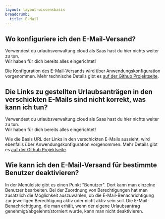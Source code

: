 ```yaml
---
layout: layout-wissensbasis
breadcrumb:
  title: E-Mail
---
```


## Wo konfiguriere ich den E-Mail-Versand?

<aside class="wissensbasis-saas-info">
  <p>
    Verwendest du urlaubsverwaltung.cloud als Saas hast du hier nichts weiter zu tun.<br />
    Wir haben für dich bereits alles eingerichtet!
  </p>
</aside>

Die Konfiguration des E-Mail-Versands wird über Anwendungskonfiguration vorgenommen.
Mehr technische Details gibt es [auf der Github Projektseite](https://github.com/synyx/urlaubsverwaltung#e-mail-server-konfigurieren).

## Die Links zu gestellten Urlaubsanträgen in den verschickten E-Mails sind nicht korrekt, was kann ich tun?

<aside class="wissensbasis-saas-info">
  <p>
    Verwendest du urlaubsverwaltung.cloud als Saas hast du hier nichts weiter zu tun.<br />
    Wir haben für dich bereits alles eingerichtet!
  </p>
</aside>

Wie die Basis URL der Links in den verschickten E-Mails aussieht, wird ebenfalls
über Anwendungskonfiguration vorgenommen. Mehr Details gibt es [auf der Github Projektseite](https://github.com/synyx/urlaubsverwaltung#e-mail-server-konfigurieren).

## Wie kann ich den E-Mail-Versand für bestimmte Benutzer deaktivieren?

In der Menüleiste gibt es einen Punkt "Benutzer". Dort kann man einzelne
Benutzer bearbeiten. Bei der Zuordnung von Berechtigungen hat man zusätzlich
die Möglichkeit auszuwählen, ob die E-Mail-Benachrichtigung zur jeweiligen
Berechtigung aktiv oder nicht aktiv sein soll. Die E-Mail-Benachrichtigung, die
man erhält, wenn der eigene Urlaubsantrag genehmigt/abgelehnt/storniert wurde,
kann man nicht deaktivieren.
